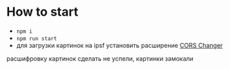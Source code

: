 # How to start

- `npm i`
- `npm run start`
- для загрузки картинок на ipsf установить расширение [CORS Changer](https://chrome.google.com/webstore/detail/moesif-origin-cors-change/digfbfaphojjndkpccljibejjbppifbc) 

расшифровку картинок сделать не успели, картинки замокали

